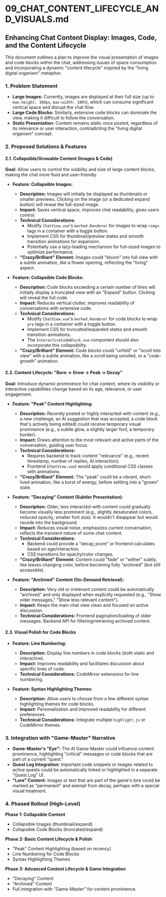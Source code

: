 # 09_CHAT_CONTENT_LIFECYCLE_AND_VISUALS.md

## Enhancing Chat Content Display: Images, Code, and the Content Lifecycle

This document outlines a plan to improve the visual presentation of images and code blocks within the chat, addressing issues of space consumption and incorporating a dynamic "content lifecycle" inspired by the "living digital organism" metaphor.

### 1. Problem Statement

- **Large Images:** Currently, images are displayed at their full size (up to `max-height: 300px`, `max-width: 100%`), which can consume significant vertical space and disrupt the chat flow.
- **Large Code Blocks:** Similarly, extensive code blocks can dominate the view, making it difficult to follow the conversation.
- **Static Presentation:** Content remains static once posted, regardless of its relevance or user interaction, contradicting the "living digital organism" concept.

### 2. Proposed Solutions & Features

#### 2.1. Collapsible/Growable Content (Images & Code)

**Goal:** Allow users to control the visibility and size of large content blocks, making the chat more fluid and user-friendly.

- **Feature: Collapsible Images:**
  - **Description:** Images will initially be displayed as thumbnails or smaller previews. Clicking on the image (or a dedicated expand button) will reveal the full-sized image.
  - **Impact:** Saves vertical space, improves chat readability, gives users control.
  - **Technical Considerations:**
    - Modify `ChatView.vue`'s `marked.Renderer` for images to wrap `<img>` tags in a container with a toggle button.
    - Implement CSS for thumbnail/preview states and smooth transition animations for expansion.
    - Potentially use a lazy-loading mechanism for full-sized images to optimize performance.
  - **"Crazy/Brilliant" Element:** Images could "bloom" into full view with a subtle animation, like a flower opening, reflecting the "living" aspect.

- **Feature: Collapsible Code Blocks:**
  - **Description:** Code blocks exceeding a certain number of lines will initially display a truncated view with an "Expand" button. Clicking will reveal the full code.
  - **Impact:** Reduces vertical clutter, improves readability of conversations with extensive code.
  - **Technical Considerations:**
    - Modify `ChatView.vue`'s `marked.Renderer` for code blocks to wrap `pre` tags in a container with a toggle button.
    - Implement CSS for truncated/expanded states and smooth transition animations.
    - The `InteractiveCodeBlock.vue` component should also incorporate this collapsibility.
  - **"Crazy/Brilliant" Element:** Code blocks could "unfold" or "scroll into view" with a subtle animation, like a scroll being unrolled, or a "code-growth" animation.

#### 2.2. Content Lifecycle: "Born -> Grow -> Peak -> Decay"

**Goal:** Introduce dynamic prominence for chat content, where its visibility or interactive capabilities change based on its age, relevance, or user engagement.

- **Feature: "Peak" Content Highlighting:**
  - **Description:** Recently posted or highly interacted-with content (e.g., a new challenge, an AI suggestion that was accepted, a code block that's actively being edited) could receive temporary visual prominence (e.g., a subtle glow, a slightly larger font, a temporary border).
  - **Impact:** Draws attention to the most relevant and active parts of the conversation, guiding user focus.
  - **Technical Considerations:**
    - Requires backend to track content "relevance" (e.g., recent timestamp, number of replies, AI interaction).
    - Frontend (`ChatView.vue`) would apply conditional CSS classes with animations.
  - **"Crazy/Brilliant" Element:** The "peak" could be a vibrant, short-lived animation, like a burst of energy, before settling into a "grown" state.

- **Feature: "Decaying" Content (Subtler Presentation):**
  - **Description:** Older, less interacted-with content could gradually become visually less prominent (e.g., slightly desaturated colors, reduced opacity, smaller font size). It wouldn't disappear but would recede into the background.
  - **Impact:** Reduces visual noise, emphasizes current conversation, reflects the transient nature of some chat content.
  - **Technical Considerations:**
    - Backend could provide a "decay_score" or frontend calculates based on age/interaction.
    - CSS transitions for opacity/color changes.
  - **"Crazy/Brilliant" Element:** Content could "fade" or "wither" subtly, like leaves changing color, before becoming fully "archived" (but still accessible).

- **Feature: "Archived" Content (On-Demand Retrieval):**
  - **Description:** Very old or irrelevant content could be automatically "archived" and only displayed when explicitly requested (e.g., "Show older messages," "Show less relevant content").
  - **Impact:** Keeps the main chat view clean and focused on active discussion.
  - **Technical Considerations:** Frontend pagination/loading of older messages. Backend API for filtering/retrieving archived content.

#### 2.3. Visual Polish for Code Blocks

- **Feature: Line Numbering:**
  - **Description:** Display line numbers in code blocks (both static and interactive).
  - **Impact:** Improves readability and facilitates discussion about specific lines of code.
  - **Technical Considerations:** CodeMirror extensions for line numbering.

- **Feature: Syntax Highlighting Themes:**
  - **Description:** Allow users to choose from a few different syntax highlighting themes for code blocks.
  - **Impact:** Personalization and improved readability for different preferences.
  - **Technical Considerations:** Integrate multiple `highlight.js` or CodeMirror themes.

### 3. Integration with "Game-Master" Narrative

- **Game-Master's "Eye":** The AI Game-Master could influence content prominence, highlighting "critical" messages or code blocks that are part of a current "quest."
- **Quest Log Integration:** Important code snippets or images related to active quests could be automatically linked or highlighted in a separate "Quest Log" UI.
- **"Lore" Content:** Images or text that are part of the game's lore could be marked as "permanent" and exempt from decay, perhaps with a special visual treatment.

### 4. Phased Rollout (High-Level)

**Phase 1: Collapsible Content**

- Collapsible Images (thumbnail/expand)
- Collapsible Code Blocks (truncated/expand)

**Phase 2: Basic Content Lifecycle & Polish**

- "Peak" Content Highlighting (based on recency)
- Line Numbering for Code Blocks
- Syntax Highlighting Themes

**Phase 3: Advanced Content Lifecycle & Game Integration**

- "Decaying" Content
- "Archived" Content
- Full integration with "Game-Master" for content prominence.
